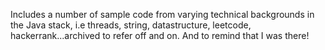 Includes a number of sample code from varying technical backgrounds in the Java stack, i.e threads, string, datastructure, leetcode, hackerrank...archived to refer off and on. And to remind that I was there!
